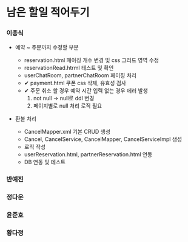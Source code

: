 # 남은 할일 적어두기

### 이종식
- 예약 ~ 주문까지 수정할 부분
    - reservation.html 페이징 개수 변경 및 css 그리드 영역 수정
    - reservationRead.htrml 테스트 및 확인
    - userChatRoom, partnerChatRoom 페이징 처리
    - ✔ payment.html 쿠폰 css 삭제, 유효성 검사
    - ✔ 주문 취소 할 경우 예약 시간 입력 없는 경우 에러 발생
        1. not null -> null로 ddl 변경
        2. 페이지별로 null 처리 로직 필요 

- 환불 처리
    - CancelMapper.xml 기본 CRUD 생성
    - Cancel, CancelService, CancelMapper, CancelServiceImpl 생성
    - 로직 작성
    - userReservation.html, partnerReservation.html 연동
    - DB 연동 및 테스트 

### 반예진


### 정다운


### 윤준호


### 황다정